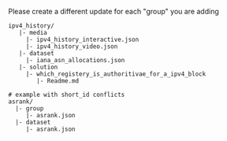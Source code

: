 Please create a different update for each "group" you are adding 

~~~
ipv4_history/
   |- media 
     |- ipv4_history_interactive.json
     |- ipv4_history_video.json
   |- dataset
     |- iana_asn_allocations.json
   |- solution
     |- which_registery_is_authoritivae_for_a_ipv4_block
        |- Readme.md
      
# example with short_id conflicts
asrank/
  |- group
     |- asrank.json
  |- dataset
     |- asrank.json
~~~
